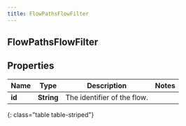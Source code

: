 ```yaml
---
title: FlowPathsFlowFilter
---
```

## FlowPathsFlowFilter


## Properties

| Name | Type | Description | Notes |
| ------------ | ------------- | ------------- | ------------- |
| **id** | <!----><!---->**String**<!----> | The identifier of the flow. |  |
{: class="table table-striped"}



